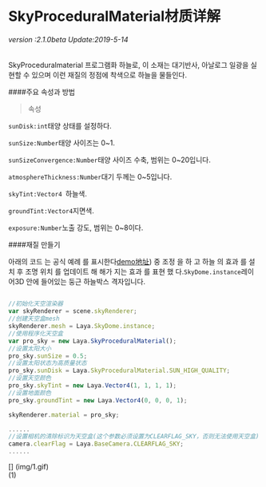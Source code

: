 # SkyProceduralMaterial材质详解

###### *version :2.1.0beta   Update:2019-5-14*

SkyProceduralmaterial 프로그램화 하늘로, 이 소재는 대기반사, 아날로그 일광을 실현할 수 있으며 이런 재질의 정점에 착색으로 하늘을 물들인다.

####주요 속성과 방법

> 속성

`sunDisk:int`태양 상태를 설정하다.

`sunSize:Number`태양 사이즈는 0~1.

`sunSizeConvergence:Number`태양 사이즈 수축, 범위는 0~20입니다.

`atmosphereThickness:Number`대기 두께는 0~5입니다.

`skyTint:Vector4 `하늘색.

`groundTint:Vector4`지면색.

`exposure:Number`노출 강도, 범위는 0~8이다.

####재질 만들기

아래의 코드 는 공식 예례 를 표시한다[demo地址](https://layaair.ldc.layabox.com/demo2/?language=ch&category=3d&group=Sky&name=Sky_Procedural)) 중 조정 을 하 고 하늘 의 효과 를 설치 후 조명 위치 를 업데이트 해 해가 지는 효과 를 표현 했 다.`SkyDome.instance`레이어3D 안에 들어있는 둥근 하늘박스 격자입니다.


```typescript

//初始化天空渲染器
var skyRenderer = scene.skyRenderer;
//创建天空盒mesh
skyRenderer.mesh = Laya.SkyDome.instance;
//使用程序化天空盒
var pro_sky = new Laya.SkyProceduralMaterial();
//设置太阳大小
pro_sky.sunSize = 0.5;
//设置太阳状态为高质量状态
pro_sky.sunDisk = Laya.SkyProceduralMaterial.SUN_HIGH_QUALITY;
//设置天空颜色
pro_sky.skyTint = new Laya.Vector4(1, 1, 1, 1);
//设置地面颜色
pro_sky.groundTint = new Laya.Vector4(0, 0, 0, 1);

skyRenderer.material = pro_sky;

......
//设置相机的清除标识为天空盒(这个参数必须设置为CLEARFLAG_SKY，否则无法使用天空盒)
camera.clearFlag = Laya.BaseCamera.CLEARFLAG_SKY;
......
```


[] (img/1.gif)<br>(1)
